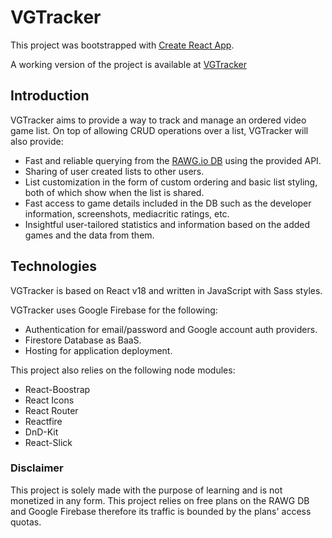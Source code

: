 # VGTracker

This project was bootstrapped with [Create React App](https://github.com/facebook/create-react-app).

A working version of the project is available at [VGTracker](https://vgtracker.firebaseapp.com/)

## Introduction

VGTracker aims to provide a way to track and manage an ordered video game list. On top of allowing CRUD operations over a list, VGTracker will also provide:

- Fast and reliable querying from the [RAWG.io DB](http://rawg.io) using the provided API.
- Sharing of user created lists to other users.
- List customization in the form of custom ordering and basic list styling, both of which show when the list is shared.
- Fast access to game details included in the DB such as the developer information, screenshots, mediacritic ratings, etc.
- Insightful user-tailored statistics and information based on the added games and the data from them.

## Technologies

VGTracker is based on React v18 and written in JavaScript with Sass styles.

VGTracker uses Google Firebase for the following:

- Authentication for email/password and Google account auth providers.
- Firestore Database as BaaS.
- Hosting for application deployment.

This project also relies on the following node modules:

- React-Boostrap
- React Icons
- React Router
- Reactfire
- DnD-Kit
- React-Slick

### Disclaimer

This project is solely made with the purpose of learning and is not monetized in any form.
This project relies on free plans on the RAWG DB and Google Firebase therefore its traffic is bounded by the plans' access quotas.



